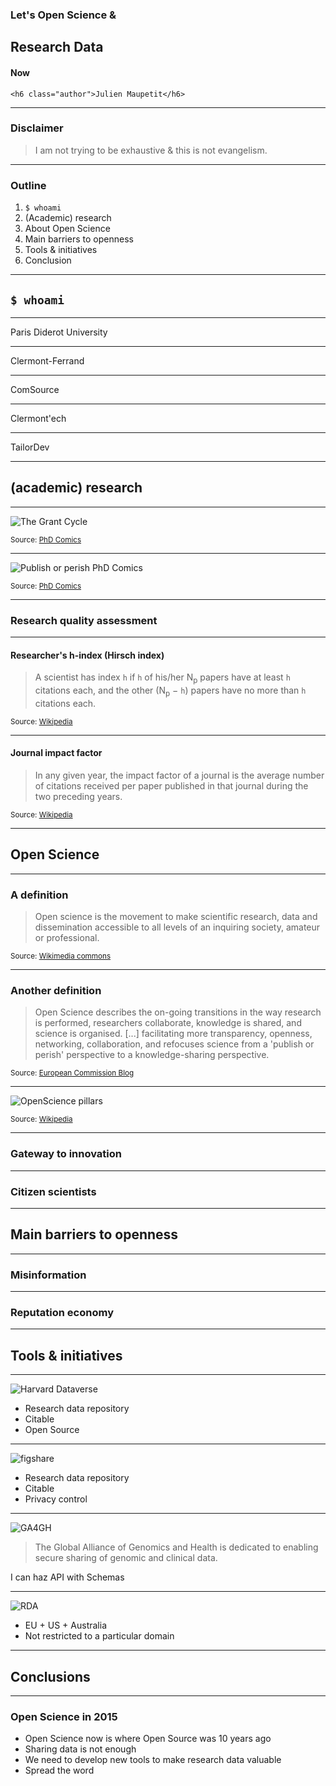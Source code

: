 <!-- 
Title: Let's open science & research data. Now.
Date: 06/26/2015
Event: E1S3
URL: http://www.e1-conference.com/programme.html#talk_13
Author: Julien Maupetit
-->

<div class="title">
    <h3>Let's Open Science &amp;</h3>
    <h2>Research Data</h2>
    <h4>Now</h4>

    <h6 class="author">Julien Maupetit</h6>
</div>

----
<!-- ---------- Section ---------- -->

### Disclaimer

> I am not trying to be exhaustive & this is not evangelism.

----
<!-- ---------- Section ---------- -->

### Outline

1. `$ whoami`
2. (Academic) research
2. About Open Science
3. Main barriers to openness
4. Tools & initiatives
5. Conclusion

----
<!-- ---------- Section ---------- -->

## `$ whoami`

---

Paris Diderot University

---

Clermont-Ferrand

---

ComSource

---

Clermont'ech

---

TailorDev

----
<!-- ---------- Section ---------- -->

## (academic) research

---

![The Grant Cycle](./images/phd050611s.gif)

<small>Source: [PhD Comics](http://www.phdcomics.com/comics/archive.php?comicid=1431)</small>

---

![Publish or perish PhD Comics](./images/phd100311s.gif)

<small>Source: [PhD Comics](http://www.phdcomics.com/comics/archive.php?comicid=1443)</small>

---

### Research quality assessment

---

#### Researcher's h-index (Hirsch index)

>  A scientist has index `h` if `h` of his/her N<sub>p</sub> papers have at least `h` citations each, and the other (N<sub>p</sub> − `h`) papers have no more than `h` citations each.

<small>Source: [Wikipedia](https://en.wikipedia.org/wiki/H-index)</small>

<!-- A researcher with a h-index of 35 has 35 of its publications cited at least 35 times -->

---

#### Journal impact factor

> In any given year, the impact factor of a journal is the average number of citations received per paper published in that journal during the two preceding years.

<small>Source: [Wikipedia](https://en.wikipedia.org/wiki/Impact_factor)</small>

----
<!-- ---------- Section ---------- -->

## Open Science

---

### A definition

> Open science is the movement to make scientific research, data and dissemination accessible to all levels of an inquiring society, amateur or professional.

<small>Source: [Wikimedia commons](https://commons.wikimedia.org/wiki/File:Open_Science_-_Prinzipien.png)</small>

---

### Another definition

> Open Science describes the on-going transitions in the way research is performed, researchers collaborate, knowledge is shared, and science is organised. [...] facilitating more transparency, openness, networking, collaboration, and refocuses science from a 'publish or perish' perspective to a knowledge-sharing perspective.

<small>Source: [European Commission Blog](https://ec.europa.eu/commission/2014-2019/moedas/blog/opening-era-innovation_en)</small>

---

![OpenScience pillars](/images/Open_Science_-_Prinzipien.png "Open Science pillars")

<small>Source: [Wikipedia](https://en.wikipedia.org/wiki/Open_science)</small>

---

### Gateway to innovation

---

### Citizen scientists

----
<!-- ---------- Section ---------- -->

## Main barriers to openness

---

### Misinformation

---

### Reputation economy

----
<!-- ---------- Section ---------- -->

## Tools & initiatives

---

![Harvard Dataverse](images/Logo_dataverse.png "Logo Dataverse")

* Research data repository
* Citable
* Open Source

---

![figshare](images/Logo_figshare.png "Logo figshare")

* Research data repository
* Citable
* Privacy control

---

![GA4GH](images/Logo_ga4gh.png "Logo GA4GH")

> The Global Alliance of Genomics and Health is dedicated to enabling secure sharing of genomic and clinical data.

I can haz API with Schemas

---

![RDA](images/Logo_RDA.png "Logo Research Data Alliance")

* EU + US + Australia
* Not restricted to a particular domain

----
<!-- ---------- Section ---------- -->

## Conclusions

---

### Open Science in 2015

* Open Science now is where Open Source was 10 years ago
* Sharing data is not enough
* We need to develop new tools to make research data valuable
* Spread the word
